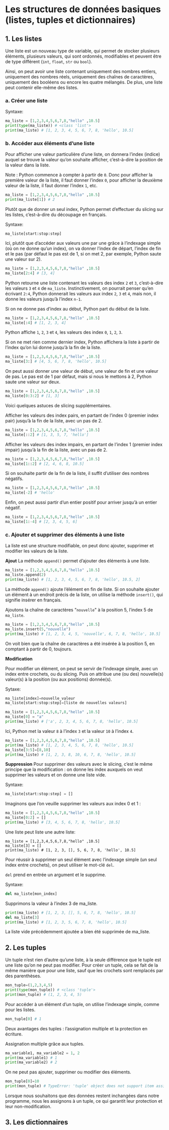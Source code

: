 # Les structures de données basiques (listes, tuples et dictionnaires)

## 1. Les listes
Une liste est un nouveau type de variable, qui permet de stocker plusieurs éléments, plusieurs valeurs, qui sont ordonnés, modifiables et peuvent être de type différent (```int```, ```float```, ```str``` ou ```bool```). 

Ainsi, on peut avoir une liste contenant uniquement des nombres entiers, uniquement des nombres réels, uniquement des chaînes de caractères, uniquement des booléens ou encore les quatre mélangés. De plus, une liste peut contenir elle-même des listes.

### a. Créer une liste

Syntaxe:
```python
ma_liste = [1,2,3,4,5,6,7,8,"hello" ,10.5]
print(type(ma_liste)) # <class 'list'>
print(ma_liste) # [1, 2, 3, 4, 5, 6, 7, 8, 'hello', 10.5]
```

### b. Accéder aux éléments d’une liste
Pour afficher une valeur particulière d’une liste, on donnera l’index (indice) auquel se trouve la valeur qu’on souhaite afficher, c’est-à-dire la position de la valeur dans la liste.

Note : Python commence à compter à partir de ```0```. Donc pour afficher la première valeur de la liste, il faut donner l’index ```0```, pour afficher la deuxième valeur de la liste, il faut donner l’index ```1```, etc.

```python
ma_liste = [1,2,3,4,5,6,7,8,"hello" ,10.5]
print(ma_liste[1]) # 2
```

Plutôt que de donner un seul index, Python permet d’effectuer du slicing sur les listes, c’est-à-dire du découpage en français.

Syntaxe:
```
ma_liste[start:stop:step]
```

Ici, plutôt que d’accéder aux valeurs une par une grâce à l’indexage simple (où on ne donne qu’un index), on va donner l’index de départ, l’index de fin et le pas (par défaut le pas est de 1, si on met 2, par exemple, Python saute une valeur sur 2).

```python
ma_liste = [1,2,3,4,5,6,7,8,"hello" ,10.5]
ma_liste[2:4] # [3, 4]
```

Python retourne une liste contenant les valeurs des index ```2``` et ```3```, c’est-à-dire les valeurs ```3``` et ```4``` de ```ma_liste```. Instinctivement, on pourrait penser qu’en écrivant ```2:4```, Python donnerait les valeurs aux index ```2```, ```3``` et ```4```, mais non, il donne les valeurs jusqu’à l’index ```n-1```.

Si on ne donne pas d’index au début, Python part du début de la liste.

```python
ma_liste = [1,2,3,4,5,6,7,8,"hello" ,10.5]
ma_liste[:4] # [1, 2, 3, 4]
```

Python affiche ```1```, ```2```, ```3``` et ```4```, les valeurs des index ```0```, ```1```, ```2```, ```3```.

Si on ne met rien comme dernier index, Python affichera la liste à partir de l’index qu’on lui donne jusqu’à la fin de la liste.
```python
ma_liste = [1,2,3,4,5,6,7,8,"hello" ,10.5]
ma_liste[3:] # [4, 5, 6, 7, 8, 'hello', 10.5]
```

On peut aussi donner une valeur de début, une valeur de fin et une valeur de pas. Le pas est de 1 par défaut, mais si nous le mettons à 2, Python saute une valeur sur deux.

```python
ma_liste = [1,2,3,4,5,6,7,8,"hello" ,10.5]
ma_liste[0:3:2] # [1, 3]
```

Voici quelques astuces de slicing supplémentaires.

Afficher les valeurs des index pairs, en partant de l’index 0 (premier index pair) jusqu’à la fin de la liste, avec un pas de 2.

```python
ma_liste = [1,2,3,4,5,6,7,8,"hello" ,10.5]
ma_liste[::2] # [1, 3, 5, 7, 'hello']
```

Afficher les valeurs des index impairs, en partant de l’index 1 (premier index impair) jusqu’à la fin de la liste, avec un pas de 2.
```python
ma_liste = [1,2,3,4,5,6,7,8,"hello" ,10.5]
ma_liste[1::2] # [2, 4, 6, 8, 10.5]
```

Si on souhaite partir de la fin de la liste, il suffit d’utiliser des nombres négatifs.
```python
ma_liste = [1,2,3,4,5,6,7,8,"hello" ,10.5]
ma_liste[-2] # 'hello'
```

Enfin, on peut aussi partir d’un entier positif pour arriver jusqu’à un entier négatif. 
```python
ma_liste = [1,2,3,4,5,6,7,8,"hello" ,10.5]
ma_liste[1:-4] # [2, 3, 4, 5, 6]
```

### c. Ajouter et supprimer des éléments à une liste
La liste est une structure modifiable, on peut donc ajouter, supprimer et modifier les valeurs de la liste.

__Ajout__
La méthode ```append()``` permet d’ajouter des éléments à une liste.
```python
ma_liste = [1,2,3,4,5,6,7,8,"hello" ,10.5]
ma_liste.append(2)
print(ma_liste) # [1, 2, 3, 4, 5, 6, 7, 8, 'hello', 10.5, 2]
```

La méthode ```append()``` ajoute l’élément en fin de liste. Si on souhaite ajouter un élément à un endroit précis de la liste, on utilise la méthode ```insert()```, qui signifie insérer en français.

Ajoutons la chaîne de caractères "```nouvelle```" à la position 5, l’index 5 de ```ma_liste```.
```python
ma_liste = [1,2,3,4,5,6,7,8,"hello" ,10.5]
ma_liste.insert(5,"nouvelle")
print(ma_liste) # [1, 2, 3, 4, 5, 'nouvelle', 6, 7, 8, 'hello', 10.5]
```

On voit bien que la chaîne de caractères a été insérée à la position 5, en comptant à partir de 0, toujours.

__Modification__

Pour modifier un élément, on peut se servir de l’indexage simple, avec un index entre crochets, ou du slicing. Puis on attribue une (ou des) nouvelle(s) valeur(s) à la position (ou aux positions) donnée(s).

Sytaxe:
```python
ma_liste[index]=nouvelle_valeur 
ma_liste[start:stop:step]=[liste de nouvelles valeurs]
```

```python
ma_liste = [1,2,3,4,5,6,7,8,"hello" ,10.5]
ma_liste[0] = "a"
print(ma_liste) # ['a', 2, 3, 4, 5, 6, 7, 8, 'hello', 10.5]
```

Ici, Python met la valeur ```8``` à l’index ```3``` et la valeur ```10``` à l’index ```4```.
```python
ma_liste = [1,2,3,4,5,6,7,8,"hello" ,10.5]
print(ma_liste) # [1, 2, 3, 4, 5, 6, 7, 8, 'hello', 10.5]
ma_liste[3:5]=[8,10]
print(ma_liste) # [1, 2, 3, 8, 10, 6, 7, 8, 'hello', 10.5]
```

__Suppression__
Pour supprimer des valeurs avec le slicing, c’est le même principe que la modification : on donne les index auxquels on veut supprimer les valeurs et on donne une liste vide.

Syntaxe:
```python
ma_liste[start:stop:step] = []
```

Imaginons que l’on veuille supprimer les valeurs aux index 0 et 1 :
```python
ma_liste = [1,2,3,4,5,6,7,8,"hello" ,10.5]
ma_liste[0:2] = []
print(ma_liste) # [3, 4, 5, 6, 7, 8, 'hello', 10.5]
```

Une liste peut liste une autre liste:
```pyton
ma_liste = [1,2,3,4,5,6,7,8,"hello" ,10.5]
ma_liste[3] = []
print(ma_liste) # [1, 2, 3, [], 5, 6, 7, 8, 'hello', 10.5]
```

Pour réussir à supprimer un seul élément avec l’indexage simple (un seul index entre crochets), on peut utiliser le mot-clé ```del```.

```del``` prend en entrée un argument et le supprime.

Syntaxe:
```python
del ma_liste[mon_index]
```

Supprimons la valeur à l’index 3 de ma_liste.
```python
print(ma_liste) # [1, 2, 3, [], 5, 6, 7, 8, 'hello', 10.5]
del ma_liste[3]
print(ma_liste) # [1, 2, 3, 5, 6, 7, 8, 'hello', 10.5]
```
La liste vide précédemment ajoutée a bien été supprimée de ma_liste.

## 2. Les tuples
Un tuple n’est rien d’autre qu’une liste, à la seule différence que le tuple est une liste qu’on ne peut pas modifier. Pour créer un tuple, cela se fait de la même manière que pour une liste, sauf que les crochets sont remplacés par des parenthèses.

```python
mon_tuple=(1,2,3,4,5)
print(type(mon_tuple)) # <class 'tuple'>
print(mon_tuple) # (1, 2, 3, 4, 5)
```

Pour accéder à un élément d’un tuple, on utilise l’indexage simple, comme pour les listes.
```python
mon_tuple[0] # 1
```

Deux avantages des tuples : l’assignation multiple et la protection en écriture.

Assignation multiple grâce aux tuples.
```python
ma_variable1, ma_variable2 = 1, 2
print(ma_variable1) # 1
print(ma_variable2) # 2
```

On ne peut pas ajouter, supprimer ou modifier des éléments.
```python
mon_tuple[0]=10
print(mon_tuple) # TypeError: 'tuple' object does not support item assignment
```
Lorsque nous souhaitons que des données restent inchangées dans notre programme, nous les assignons à un tuple, ce qui garantit leur protection et leur non-modification.

## 3. Les dictionnaires


